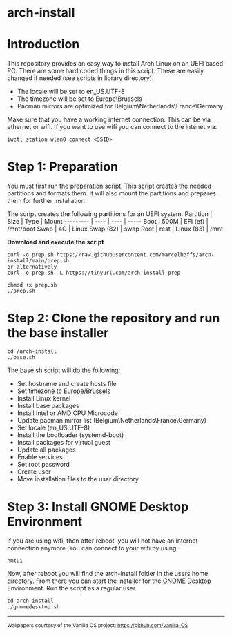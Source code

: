 # arch-install

# Introduction
This repository provides an easy way to install Arch Linux on an UEFI based PC. There are some hard coded things in this script. These are easily changed if needed (see scripts in library directory).
- The locale will be set to en_US.UTF-8
- The timezone will be set to Europe\Brussels
- Pacman mirrors are optimized for Belgium\Netherlands\France\Germany

Make sure that you have a working internet connection. This can be via ethernet or wifi. If you want to use wifi you can connect to the intenet via:
```
iwctl station wlan0 connect <SSID>
```

# Step 1: Preparation
You must first run the preparation script. This script creates the needed partitions and formats them.
It will also mount the partitions and prepares them for further installation

The script creates the following partitions for an UEFI system.
Partition | Size | Type | Mount
--------- | ---- | ---- | -----
Boot | 500M | EFI (ef) | /mnt/boot
Swap | 4G | Linux Swap (82) | swap
Root | rest | Linux (83) | /mnt

**Download and execute the script**
```
curl -o prep.sh https://raw.githubusercontent.com/marcelhoffs/arch-install/main/prep.sh
or alternatively
curl -o prep.sh -L https://tinyurl.com/arch-install-prep

chmod +x prep.sh
./prep.sh
```

# Step 2: Clone the repository and run the base installer
```
cd /arch-install
./base.sh
```
The base.sh script will do the following:
- Set hostname and create hosts file
- Set timezone to Europe/Brussels
- Install Linux kernel
- Install base packages
- Install Intel or AMD CPU Microcode
- Update pacman mirror list (Belgium\Netherlands\France\Germany)
- Set locale (en_US.UTF-8)
- Install the bootloader (systemd-boot)
- Install packages for virtual guest
- Update all packages
- Enable services
- Set root password
- Create user
- Move installation files to the user directory

# Step 3: Install GNOME Desktop Environment
If you are using wifi, then after reboot, you will not have an internet connection anymore. You can connect to your wifi by using:
```
nmtui
```

Now, after reboot you will find the arch-install folder in the users home directory.
From there you can start the installer for the GNOME Desktop Environment. Run the script as a regular user.
```
cd arch-install
./gnomedesktop.sh
```
---
<sub>Wallpapers courtesy of the Vanilla OS project: https://github.com/Vanilla-OS</sub>
